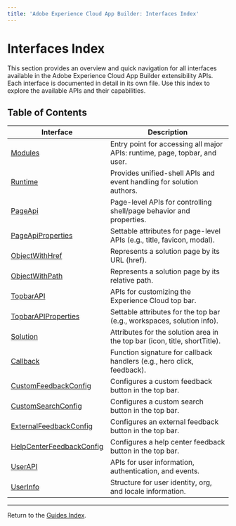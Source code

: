 ```yaml
---
title: 'Adobe Experience Cloud App Builder: Interfaces Index'
---
```


# Interfaces Index

This section provides an overview and quick navigation for all interfaces available in the Adobe Experience Cloud App Builder extensibility APIs. Each interface is documented in detail in its own file. Use this index to explore the available APIs and their capabilities.

## Table of Contents

| Interface | Description |
|-----------|-------------|
| [Modules](modules.md) | Entry point for accessing all major APIs: runtime, page, topbar, and user. |
| [Runtime](runtime.md) | Provides unified-shell APIs and event handling for solution authors. |
| [PageApi](page.pageapi.md) | Page-level APIs for controlling shell/page behavior and properties. |
| [PageApiProperties](page.pageapiproperties.md) | Settable attributes for page-level APIs (e.g., title, favicon, modal). |
| [ObjectWithHref](page.objectwithhref.md) | Represents a solution page by its URL (href). |
| [ObjectWithPath](page.objectwithpath.md) | Represents a solution page by its relative path. |
| [TopbarAPI](topbar.topbarapi.md) | APIs for customizing the Experience Cloud top bar. |
| [TopbarAPIProperties](topbar.topbarapiproperties.md) | Settable attributes for the top bar (e.g., workspaces, solution info). |
| [Solution](topbar.solution.md) | Attributes for the solution area in the top bar (icon, title, shortTitle). |
| [Callback](topbar.callback.md) | Function signature for callback handlers (e.g., hero click, feedback). |
| [CustomFeedbackConfig](topbar.customfeedbackconfig.md) | Configures a custom feedback button in the top bar. |
| [CustomSearchConfig](topbar.customsearchconfig.md) | Configures a custom search button in the top bar. |
| [ExternalFeedbackConfig](topbar.externalfeedbackconfig.md) | Configures an external feedback button in the top bar. |
| [HelpCenterFeedbackConfig](topbar.helpcenterfeedbackconfig.md) | Configures a help center feedback button in the top bar. |
| [UserAPI](user.userapi.md) | APIs for user information, authentication, and events. |
| [UserInfo](user.userinfo.md) | Structure for user identity, org, and locale information. |

---

Return to the [Guides Index](../../../index.md). 
